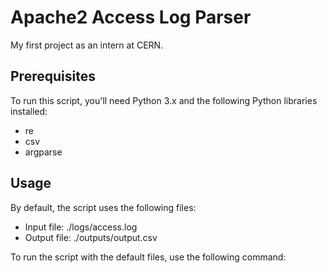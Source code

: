 # Apache2 Access Log Parser

My first project as an intern at CERN.

## Prerequisites

To run this script, you'll need Python 3.x and the following Python libraries installed:

- re
- csv
- argparse

## Usage

By default, the script uses the following files:

- Input file: ./logs/access.log
- Output file: ./outputs/output.csv

To run the script with the default files, use the following command:


